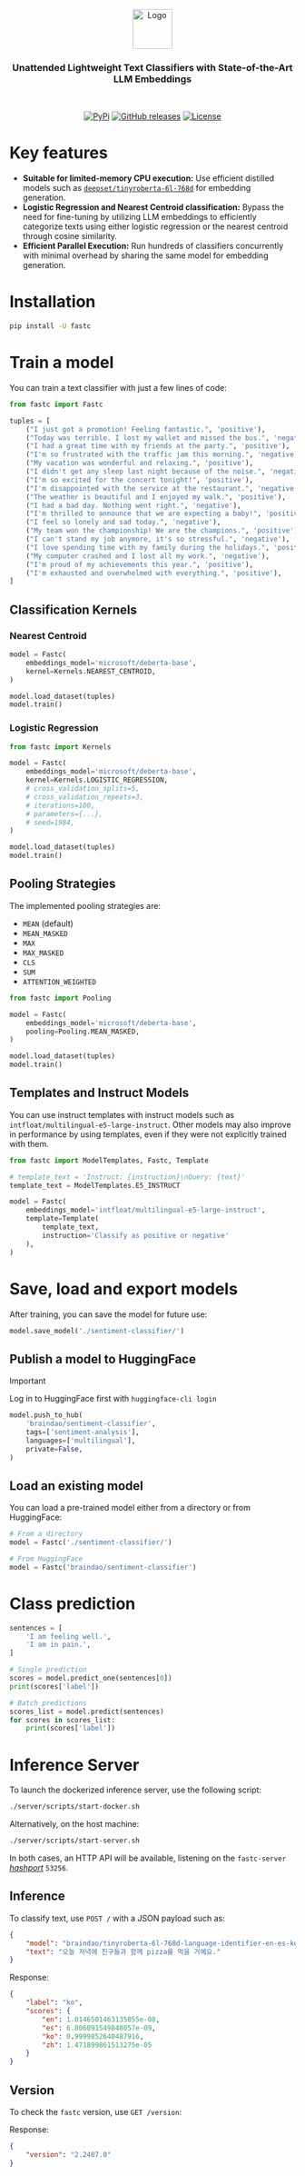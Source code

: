 <p align="center">
    <img src="./misc/fastc.svg" alt="Logo" height="70"/>
<p>

<div align="center">
    <h3>
        <b>Unattended Lightweight Text Classifiers with State-of-the-Art LLM Embeddings</b>
    </h3>
</div>

<br>

<p align="center">
    <a href="https://pypi.python.org/pypi/fastc/"><img alt="PyPi" src="https://img.shields.io/pypi/v/fastc.svg?style=flat-square"></a>
    <a href="https://github.com/EveripediaNetwork/fastc/releases"><img alt="GitHub releases" src="https://img.shields.io/github/release/EveripediaNetwork/fastc.svg?style=flat-square"></a>
    <a href="https://github.com/EveripediaNetwork/fastc/blob/master/LICENSE"><img alt="License" src="https://img.shields.io/github/license/EveripediaNetwork/fastc.svg?style=flat-square"></a>
</p>


# Key features
- **Suitable for limited-memory CPU execution:** Use efficient distilled models such as [`deepset/tinyroberta-6l-768d`](https://huggingface.co/deepset/tinyroberta-6l-768d) for embedding generation.
- **Logistic Regression and Nearest Centroid classification:** Bypass the need for fine-tuning by utilizing LLM embeddings to efficiently categorize texts using either logistic regression or the nearest centroid through cosine similarity.
- **Efficient Parallel Execution:** Run hundreds of classifiers concurrently with minimal overhead by sharing the same model for embedding generation.

# Installation
```bash
pip install -U fastc
```

# Train a model
You can train a text classifier with just a few lines of code:
```python
from fastc import Fastc

tuples = [
    ("I just got a promotion! Feeling fantastic.", 'positive'),
    ("Today was terrible. I lost my wallet and missed the bus.", 'negative'),
    ("I had a great time with my friends at the party.", 'positive'),
    ("I'm so frustrated with the traffic jam this morning.", 'negative'),
    ("My vacation was wonderful and relaxing.", 'positive'),
    ("I didn't get any sleep last night because of the noise.", 'negative'),
    ("I'm so excited for the concert tonight!", 'positive'),
    ("I'm disappointed with the service at the restaurant.", 'negative'),
    ("The weather is beautiful and I enjoyed my walk.", 'positive'),
    ("I had a bad day. Nothing went right.", 'negative'),
    ("I'm thrilled to announce that we are expecting a baby!", 'positive'),
    ("I feel so lonely and sad today.", 'negative'),
    ("My team won the championship! We are the champions.", 'positive'),
    ("I can't stand my job anymore, it's so stressful.", 'negative'),
    ("I love spending time with my family during the holidays.", 'positive'),
    ("My computer crashed and I lost all my work.", 'negative'),
    ("I'm proud of my achievements this year.", 'positive'),
    ("I'm exhausted and overwhelmed with everything.", 'positive'),
]
```

## Classification Kernels
### Nearest Centroid
```python
model = Fastc(
    embeddings_model='microsoft/deberta-base',
    kernel=Kernels.NEAREST_CENTROID,
)

model.load_dataset(tuples)
model.train()
```

### Logistic Regression
```python
from fastc import Kernels

model = Fastc(
    embeddings_model='microsoft/deberta-base',
    kernel=Kernels.LOGISTIC_REGRESSION,
    # cross_validation_splits=5,
    # cross_validation_repeats=3,
    # iterations=100,
    # parameters={...},
    # seed=1984,
)

model.load_dataset(tuples)
model.train()
```

## Pooling Strategies
The implemented pooling strategies are:
- `MEAN` (default)
- `MEAN_MASKED`
- `MAX`
- `MAX_MASKED`
- `CLS`
- `SUM`
- `ATTENTION_WEIGHTED`

```python
from fastc import Pooling

model = Fastc(
    embeddings_model='microsoft/deberta-base',
    pooling=Pooling.MEAN_MASKED,
)

model.load_dataset(tuples)
model.train()
```

## Templates and Instruct Models
You can use instruct templates with instruct models such as `intfloat/multilingual-e5-large-instruct`. Other models may also improve in performance by using templates, even if they were not explicitly trained with them.

```python
from fastc import ModelTemplates, Fastc, Template

# template_text = 'Instruct: {instruction}\nQuery: {text}'
template_text = ModelTemplates.E5_INSTRUCT

model = Fastc(
    embeddings_model='intfloat/multilingual-e5-large-instruct',
    template=Template(
        template_text,
        instruction='Classify as positive or negative'
    ),
)
```

# Save, load and export models
After training, you can save the model for future use:
```python
model.save_model('./sentiment-classifier/')
```

## Publish a model to HuggingFace
> [!IMPORTANT]  
> Log in to HuggingFace first with `huggingface-cli login`

```python
model.push_to_hub(
    'braindao/sentiment-classifier',
    tags=['sentiment-analysis'],
    languages=['multilingual'],
    private=False,
)
```

## Load an existing model
You can load a pre-trained model either from a directory or from HuggingFace:
```python
# From a directory
model = Fastc('./sentiment-classifier/')

# From HuggingFace
model = Fastc('braindao/sentiment-classifier')
```

# Class prediction
```python
sentences = [
    'I am feeling well.',
    'I am in pain.',
]

# Single prediction
scores = model.predict_one(sentences[0])
print(scores['label'])

# Batch predictions
scores_list = model.predict(sentences)
for scores in scores_list:
    print(scores['label'])
```

# Inference Server

To launch the dockerized inference server, use the following script:
```bash
./server/scripts/start-docker.sh
```

Alternatively, on the host machine:
```bash
./server/scripts/start-server.sh
```

In both cases, an HTTP API will be available, listening on the `fastc-server` *[hashport](https://github.com/labteral/hashport)* `53256`.

## Inference

To classify text, use `POST /` with a JSON payload such as:
```json
{
    "model": "braindao/tinyroberta-6l-768d-language-identifier-en-es-ko-zh-fastc-lr",
    "text": "오늘 저녁에 친구들과 함께 pizza를 먹을 거예요."
}
```

Response:
```json
{
    "label": "ko",
    "scores": {
        "en": 1.0146501463135055e-08,
        "es": 6.806091549848057e-09,
        "ko": 0.9999852640487916,
        "zh": 1.471899861513275e-05
    }
}
```

## Version

To check the `fastc` version, use `GET /version`:

Response:
```json
{
    "version": "2.2407.0"
}
```
